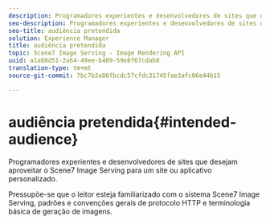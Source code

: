 ```yaml
---
description: Programadores experientes e desenvolvedores de sites que desejam aproveitar o Scene7 Image Serving para um site ou aplicativo personalizado.
seo-description: Programadores experientes e desenvolvedores de sites que desejam aproveitar o Scene7 Image Serving para um site ou aplicativo personalizado.
seo-title: audiência pretendida
solution: Experience Manager
title: audiência pretendida
topic: Scene7 Image Serving - Image Rendering API
uuid: a1a60d51-2a64-49ee-b409-59e8f67cdab0
translation-type: tm+mt
source-git-commit: 7bc7b3a86fbcdc57cfdc31745fae3afc06e44b15

---
```



# audiência pretendida{#intended-audience}

Programadores experientes e desenvolvedores de sites que desejam aproveitar o Scene7 Image Serving para um site ou aplicativo personalizado.

Pressupõe-se que o leitor esteja familiarizado com o sistema Scene7 Image Serving, padrões e convenções gerais de protocolo HTTP e terminologia básica de geração de imagens.
